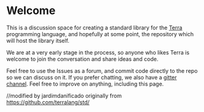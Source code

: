 # Welcome

This is a discussion space for creating a standard library for the [Terra](terralang.org) programming language, and hopefully at some point, the repository which will host the library itself.

We are at a very early stage in the process, so anyone who likes Terra is welcome to join the conversation and share ideas and code.

Feel free to use the Issues as a forum, and commit code directly to the repo so we can discuss on it.
If you prefer chatting, we also have a [gitter channel](https://gitter.im/terralang-stdlib/community).
Feel free to improve on anything, including this page.

//modified by jardimdanificado
originally from https://github.com/terralang/std/